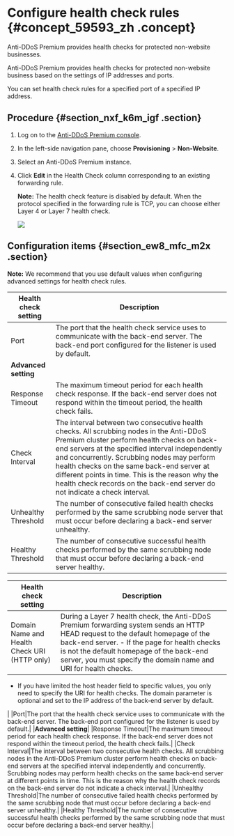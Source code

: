 # Configure health check rules {#concept_59593_zh .concept}

Anti-DDoS Premium provides health checks for protected non-website businesses.

Anti-DDoS Premium provides health checks for protected non-website business based on the settings of IP addresses and ports.

You can set health check rules for a specified port of a specified IP address.

## Procedure {#section_nxf_k6m_igf .section}

1.  Log on to the [Anti-DDoS Premium console](https://yundun.console.aliyun.com/?p=ddosdip).
2.  In the left-side navigation pane, choose **Provisioning** \> **Non-Website**.
3.  Select an Anti-DDoS Premium instance.
4.  Click **Edit** in the Health Check column corresponding to an existing forwarding rule.

    **Note:** The health check feature is disabled by default. When the protocol specified in the forwarding rule is TCP, you can choose either Layer 4 or Layer 7 health check.

    ![](http://static-aliyun-doc.oss-cn-hangzhou.aliyuncs.com/assets/img/586603/156436781549648_en-US.png)


## Configuration items {#section_ew8_mfc_m2x .section}

**Note:** We recommend that you use default values when configuring advanced settings for health check rules.

|Health check setting|Description|
|--------------------|-----------|
|Port|The port that the health check service uses to communicate with the back-end server. The back-end port configured for the listener is used by default.|
|**Advanced setting**|
|Response Timeout|The maximum timeout period for each health check response. If the back-end server does not respond within the timeout period, the health check fails.|
|Check Interval|The interval between two consecutive health checks. All scrubbing nodes in the Anti-DDoS Premium cluster perform health checks on back-end servers at the specified interval independently and concurrently. Scrubbing nodes may perform health checks on the same back-end server at different points in time. This is the reason why the health check records on the back-end server do not indicate a check interval.|
|Unhealthy Threshold|The number of consecutive failed health checks performed by the same scrubbing node server that must occur before declaring a back-end server unhealthy.|
|Healthy Threshold|The number of consecutive successful health checks performed by the same scrubbing node that must occur before declaring a back-end server healthy.|

|Health check setting|Description|
|--------------------|-----------|
|Domain Name and Health Check URI \(HTTP only\)|During a Layer 7 health check, the Anti-DDoS Premium forwarding system sends an HTTP HEAD request to the default homepage of the back-end server. -   If the page for health checks is not the default homepage of the back-end server, you must specify the domain name and URI for health checks.
-   If you have limited the host header field to specific values, you only need to specify the URI for health checks. The domain parameter is optional and set to the IP address of the back-end server by default.

 |
|Port|The port that the health check service uses to communicate with the back-end server. The back-end port configured for the listener is used by default.|
|**Advanced setting**|
|Response Timeout|The maximum timeout period for each health check response. If the back-end server does not respond within the timeout period, the health check fails.|
|Check Interval|The interval between two consecutive health checks. All scrubbing nodes in the Anti-DDoS Premium cluster perform health checks on back-end servers at the specified interval independently and concurrently. Scrubbing nodes may perform health checks on the same back-end server at different points in time. This is the reason why the health check records on the back-end server do not indicate a check interval.|
|Unhealthy Threshold|The number of consecutive failed health checks performed by the same scrubbing node that must occur before declaring a back-end server unhealthy.|
|Healthy Threshold|The number of consecutive successful health checks performed by the same scrubbing node that must occur before declaring a back-end server healthy.|

